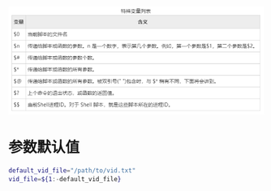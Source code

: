 ![image-20200710191446219](.assets/参数/image-20200710191446219.png)

# 参数默认值

```bash
default_vid_file="/path/to/vid.txt"
vid_file=${1:-default_vid_file} 
```


